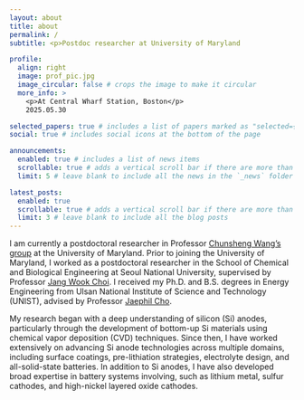 ```yaml
---
layout: about
title: about
permalink: /
subtitle: <p>Postdoc researcher at University of Maryland

profile:
  align: right
  image: prof_pic.jpg
  image_circular: false # crops the image to make it circular
  more_info: >
    <p>At Central Wharf Station, Boston</p>
    2025.05.30

selected_papers: true # includes a list of papers marked as "selected={true}"
social: true # includes social icons at the bottom of the page

announcements:
  enabled: true # includes a list of news items
  scrollable: true # adds a vertical scroll bar if there are more than 3 news items
  limit: 5 # leave blank to include all the news in the `_news` folder

latest_posts:
  enabled: true
  scrollable: true # adds a vertical scroll bar if there are more than 3 new posts items
  limit: 3 # leave blank to include all the blog posts
---
```


I am currently a postdoctoral researcher in Professor [Chunsheng Wang’s group](https://cswang.umd.edu/) at the University of Maryland. Prior to joining the University of Maryland, I worked as a postdoctoral researcher in the School of Chemical and Biological Engineering at Seoul National University, supervised by Professor [Jang Wook Choi](https://mest.snu.ac.kr/). I received my Ph.D. and B.S. degrees in Energy Engineering from Ulsan National Institute of Science and Technology (UNIST), advised by Professor [Jaephil Cho](https://scholar.google.com/citations?user=GN3C9q4AAAAJ&hl=ko).

My research began with a deep understanding of silicon (Si) anodes, particularly through the development of bottom-up Si materials using chemical vapor deposition (CVD) techniques. Since then, I have worked extensively on advancing Si anode technologies across multiple domains, including surface coatings, pre-lithiation strategies, electrolyte design, and all-solid-state batteries. In addition to Si anodes, I have also developed broad expertise in battery systems involving, such as lithium metal, sulfur cathodes, and high-nickel layered oxide cathodes.
